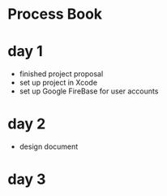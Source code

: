 # Process Book

# day 1
* finished project proposal
* set up project in Xcode
* set up Google FireBase for user accounts

# day 2
* design document

# day 3


